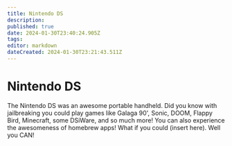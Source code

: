 ```yaml
---
title: Nintendo DS
description: 
published: true
date: 2024-01-30T23:40:24.905Z
tags: 
editor: markdown
dateCreated: 2024-01-30T23:21:43.511Z
---
```


# Nintendo DS
The Nintendo DS was an awesome portable handheld. Did you know with jailbreaking you could play games like Galaga 90', Sonic, DOOM, Flappy Bird, Minecraft, some DSiWare, and so much more! You can also experience the awesomeness of homebrew apps! What if you could (insert here). Well you CAN!